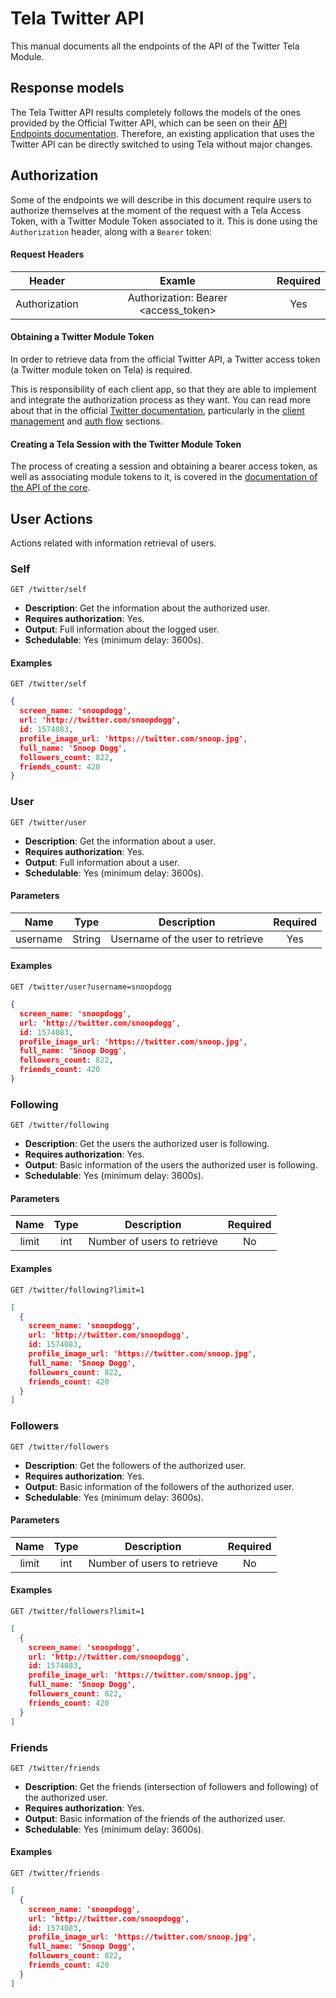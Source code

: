 # Tela Twitter API

This manual documents all the endpoints of the API of the Twitter Tela Module.

## Response models

The Tela Twitter API results completely follows the models of the ones provided by the Official Twitter API, which can be seen on their [API Endpoints documentation](https://dev.twitter.com/rest/public). Therefore, an existing application that uses the Twitter API can be directly switched to using Tela without major changes.

## Authorization

Some of the endpoints we will describe in this document require users to authorize themselves at the moment of the request with a Tela Access Token, with a Twitter Module Token associated to it. This is done using the `Authorization` header, along with a `Bearer` token:

#### Request Headers

Header        |	Examle                               | Required
:------------:|:-------------------------------------:|:--------:
Authorization	 | Authorization: Bearer \<access_token> | Yes

#### Obtaining a Twitter Module Token

In order to retrieve data from the official Twitter API, a Twitter access token (a Twitter module token on Tela) is required. 

This is responsibility  of each client app, so that they are able to implement and integrate the authorization process as they want. You can read more about that in the official [Twitter documentation](https://dev.twitter.com/rest/public), particularly in the [client management](https://apps.twitter.com/app/new) and [auth flow](https://dev.twitter.com/oauth/application-only) sections.

#### Creating a Tela Session with the Twitter Module Token

The process of creating a session and obtaining a bearer access token, as well as associating module tokens to it, is covered in the [documentation of the API of the core](./API.md). 

## User Actions

Actions related with information retrieval of users.

### Self

```
GET /twitter/self
```
- **Description**: Get the information about the authorized user. 
- **Requires authorization**: Yes.
- **Output**: Full information about the logged user.
- **Schedulable**: Yes (minimum delay: 3600s).

#### Examples

```
GET /twitter/self
```
```json
{ 
  screen_name: 'snoopdogg',
  url: 'http://twitter.com/snoopdogg',
  id: 1574083,
  profile_image_url: 'https://twitter.com/snoop.jpg',
  full_name: 'Snoop Dogg',
  followers_count: 822,
  friends_count: 420
}
```

### User

```
GET /twitter/user
```
- **Description**: Get the information about a user. 
- **Requires authorization**: Yes.
- **Output**: Full information about a user.
- **Schedulable**: Yes (minimum delay: 3600s).

#### Parameters
Name     | Type    | Description                             | Required
:-------:|:-------:|:---------------------------------------:|:---------:
username | String  | Username of the user to retrieve        | Yes


#### Examples

```
GET /twitter/user?username=snoopdogg
```
```json
{ 
  screen_name: 'snoopdogg',
  url: 'http://twitter.com/snoopdogg',
  id: 1574083,
  profile_image_url: 'https://twitter.com/snoop.jpg',
  full_name: 'Snoop Dogg',
  followers_count: 822,
  friends_count: 420
}
```

### Following

```
GET /twitter/following
```
- **Description**: Get the users the authorized user is following. 
- **Requires authorization**: Yes.
- **Output**: Basic information of the users the authorized user is following.
- **Schedulable**: Yes (minimum delay: 3600s).

#### Parameters
Name     | Type    | Description                             | Required
:-------:|:-------:|:---------------------------------------:|:---------:
limit    | int     | Number of users to retrieve             | No

#### Examples

```
GET /twitter/following?limit=1
```
```json
[
  { 
    screen_name: 'snoopdogg',
    url: 'http://twitter.com/snoopdogg',
    id: 1574083,
    profile_image_url: 'https://twitter.com/snoop.jpg',
    full_name: 'Snoop Dogg',
    followers_count: 822,
    friends_count: 420
  }
]
```

### Followers

```
GET /twitter/followers
```
- **Description**: Get the followers of the authorized user. 
- **Requires authorization**: Yes.
- **Output**: Basic information of the followers of the authorized user.
- **Schedulable**: Yes (minimum delay: 3600s).

#### Parameters
Name     | Type    | Description                             | Required
:-------:|:-------:|:---------------------------------------:|:---------:
limit    | int     | Number of users to retrieve             | No

#### Examples

```
GET /twitter/followers?limit=1
```
```json
[
  { 
    screen_name: 'snoopdogg',
    url: 'http://twitter.com/snoopdogg',
    id: 1574083,
    profile_image_url: 'https://twitter.com/snoop.jpg',
    full_name: 'Snoop Dogg',
    followers_count: 822,
    friends_count: 420
  }
]
```

### Friends

```
GET /twitter/friends
```
- **Description**: Get the friends (intersection of followers and following) of the authorized user. 
- **Requires authorization**: Yes.
- **Output**: Basic information of the friends of the authorized user.
- **Schedulable**: Yes (minimum delay: 3600s).

#### Examples

```
GET /twitter/friends
```
```json
[
  { 
    screen_name: 'snoopdogg',
    url: 'http://twitter.com/snoopdogg',
    id: 1574083,
    profile_image_url: 'https://twitter.com/snoop.jpg',
    full_name: 'Snoop Dogg',
    followers_count: 822,
    friends_count: 420
  }
]
```